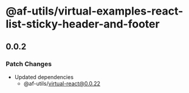 # @af-utils/virtual-examples-react-list-sticky-header-and-footer

## 0.0.2

### Patch Changes

- Updated dependencies
  - @af-utils/virtual-react@0.0.22
